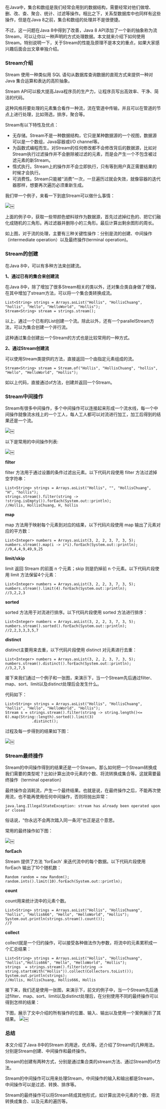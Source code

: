 在Java中，集合和数组是我们经常会用到的数据结构，需要经常对他们做增、删、改、查、聚合、统计、过滤等操作。相比之下，关系型数据库中也同样有这些操作，但是在Java 8之前，集合和数组的处理并不是很便捷。

不过，这一问题在Java 8中得到了改善，Java 8 API添加了一个新的抽象称为流Stream，可以让你以一种声明的方式处理数据。本文就来介绍下如何使用Stream。特别说明一下，关于Stream的性能及原理不是本文的重点，如果大家感兴趣后面会出文章单独介绍。

### Stream介绍

Stream 使用一种类似用 SQL 语句从数据库查询数据的直观方式来提供一种对 Java 集合运算和表达的高阶抽象。

Stream API可以极大提高Java程序员的生产力，让程序员写出高效率、干净、简洁的代码。

这种风格将要处理的元素集合看作一种流，流在管道中传输，并且可以在管道的节点上进行处理，比如筛选，排序，聚合等。

Stream有以下特性及优点：

*   无存储。Stream不是一种数据结构，它只是某种数据源的一个视图，数据源可以是一个数组，Java容器或I/O channel等。
*   为函数式编程而生。对Stream的任何修改都不会修改背后的数据源，比如对Stream执行过滤操作并不会删除被过滤的元素，而是会产生一个不包含被过滤元素的新Stream。
*   惰式执行。Stream上的操作并不会立即执行，只有等到用户真正需要结果的时候才会执行。
*   可消费性。Stream只能被“消费”一次，一旦遍历过就会失效，就像容器的迭代器那样，想要再次遍历必须重新生成。

我们举一个例子，来看一下到底Stream可以做什么事情：

![][1]￼

上面的例子中，获取一些带颜色塑料球作为数据源，首先过滤掉红色的、把它们融化成随机的三角形。再过滤器并删除小的三角形。最后计算出剩余图形的周长。

如上图，对于流的处理，主要有三种关键性操作：分别是流的创建、中间操作（intermediate operation）以及最终操作(terminal operation)。

### Stream的创建

在Java 8中，可以有多种方法来创建流。

**1、通过已有的集合来创建流**

在Java 8中，除了增加了很多Stream相关的类以外，还对集合类自身做了增强，在其中增加了stream方法，可以将一个集合类转换成流。

    List<String> strings = Arrays.asList("Hollis", "HollisChuang", "hollis", "Hello", "HelloWorld", "Hollis");
    Stream<String> stream = strings.stream();
    

以上，通过一个已有的List创建一个流。除此以外，还有一个parallelStream方法，可以为集合创建一个并行流。

这种通过集合创建出一个Stream的方式也是比较常用的一种方式。

**2、通过Stream创建流**

可以使用Stream类提供的方法，直接返回一个由指定元素组成的流。

    Stream<String> stream = Stream.of("Hollis", "HollisChuang", "hollis", "Hello", "HelloWorld", "Hollis");
    

如以上代码，直接通过of方法，创建并返回一个Stream。

### Stream中间操作

Stream有很多中间操作，多个中间操作可以连接起来形成一个流水线，每一个中间操作就像流水线上的一个工人，每人工人都可以对流进行加工，加工后得到的结果还是一个流。

![][2]￼

以下是常用的中间操作列表:

![][3]￼

**filter**

filter 方法用于通过设置的条件过滤出元素。以下代码片段使用 filter 方法过滤掉空字符串：

    List<String> strings = Arrays.asList("Hollis", "", "HollisChuang", "H", "hollis");
    strings.stream().filter(string -> !string.isEmpty()).forEach(System.out::println);
    //Hollis, HollisChuang, H, hollis
    

**map**

map 方法用于映射每个元素到对应的结果，以下代码片段使用 map 输出了元素对应的平方数：

    List<Integer> numbers = Arrays.asList(3, 2, 2, 3, 7, 3, 5);
    numbers.stream().map(i -> i*i).forEach(System.out::println);
    //9,4,4,9,49,9,25
    

**limit/skip**

limit 返回 Stream 的前面 n 个元素；skip 则是扔掉前 n 个元素。以下代码片段使用 limit 方法保留4个元素：

    List<Integer> numbers = Arrays.asList(3, 2, 2, 3, 7, 3, 5);
    numbers.stream().limit(4).forEach(System.out::println);
    //3,2,2,3
    

**sorted**

sorted 方法用于对流进行排序。以下代码片段使用 sorted 方法进行排序：

    List<Integer> numbers = Arrays.asList(3, 2, 2, 3, 7, 3, 5);
    numbers.stream().sorted().forEach(System.out::println);
    //2,2,3,3,3,5,7
    

**distinct**

distinct主要用来去重，以下代码片段使用 distinct 对元素进行去重：

    List<Integer> numbers = Arrays.asList(3, 2, 2, 3, 7, 3, 5);
    numbers.stream().distinct().forEach(System.out::println);
    //3,2,7,5
    

接下来我们通过一个例子和一张图，来演示下，当一个Stream先后通过filter、map、sort、limit以及distinct处理后会发生什么。

代码如下：

    List<String> strings = Arrays.asList("Hollis", "HollisChuang", "hollis", "Hello", "HelloWorld", "Hollis");
    Stream s = strings.stream().filter(string -> string.length()<= 6).map(String::length).sorted().limit(3)
                .distinct();
    

过程及每一步得到的结果如下图：

![][4]￼

### Stream最终操作

Stream的中间操作得到的结果还是一个Stream，那么如何把一个Stream转换成我们需要的类型呢？比如计算出流中元素的个数、将流转换成集合等。这就需要最终操作（terminal operation）

最终操作会消耗流，产生一个最终结果。也就是说，在最终操作之后，不能再次使用流，也不能再使用任何中间操作，否则将抛出异常：

    java.lang.IllegalStateException: stream has already been operated upon or closed
    

俗话说，“你永远不会两次踏入同一条河”也正是这个意思。

常用的最终操作如下图：

![][5]￼

**forEach**

Stream 提供了方法 'forEach' 来迭代流中的每个数据。以下代码片段使用 forEach 输出了10个随机数：

    Random random = new Random();
    random.ints().limit(10).forEach(System.out::println);
    

**count**

count用来统计流中的元素个数。

    List<String> strings = Arrays.asList("Hollis", "HollisChuang", "hollis", "Hollis666", "Hello", "HelloWorld", "Hollis");
    System.out.println(strings.stream().count());
    //7
    

**collect**

collect就是一个归约操作，可以接受各种做法作为参数，将流中的元素累积成一个汇总结果：

    List<String> strings = Arrays.asList("Hollis", "HollisChuang", "hollis","Hollis666", "Hello", "HelloWorld", "Hollis");
    strings  = strings.stream().filter(string -> string.startsWith("Hollis")).collect(Collectors.toList());
    System.out.println(strings);
    //Hollis, HollisChuang, Hollis666, Hollis
    

接下来，我们还是使用一张图，来演示下，前文的例子中，当一个Stream先后通过filter、map、sort、limit以及distinct处理后，在分别使用不同的最终操作可以得到怎样的结果：

下图，展示了文中介绍的所有操作的位置、输入、输出以及使用一个案例展示了其结果。 ![][6]￼

### 总结

本文介绍了Java 8中的Stream 的用途，优点等。还介绍了Stream的几种用法，分别是Stream创建、中间操作和最终操作。

Stream的创建有两种方式，分别是通过集合类的stream方法、通过Stream的of方法。

Stream的中间操作可以用来处理Stream，中间操作的输入和输出都是Stream，中间操作可以是过滤、转换、排序等。

Stream的最终操作可以将Stream转成其他形式，如计算出流中元素的个数、将流转换成集合、以及元素的遍历等。

 [1]: https://www.hollischuang.com/wp-content/uploads/2019/03/15521192454583.jpg
 [2]: https://www.hollischuang.com/wp-content/uploads/2019/03/15521194075219.jpg
 [3]: https://www.hollischuang.com/wp-content/uploads/2019/03/15521194556484.jpg
 [4]: https://www.hollischuang.com/wp-content/uploads/2019/03/15521242025506.jpg
 [5]: https://www.hollischuang.com/wp-content/uploads/2019/03/15521194606851.jpg
 [6]: https://www.hollischuang.com/wp-content/uploads/2019/03/15521245463720.jpg

